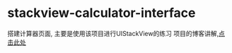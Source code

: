 # stackview-calculator-interface
搭建计算器页面,
主要是使用该项目进行UIStackView的练习
项目的博客讲解,[点击此处](http://archerzz.ninja/ios/stackview-calculator-interface.html)
